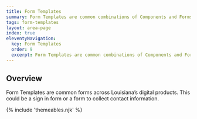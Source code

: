 ```yaml
---
title: Form Templates
summary: Form Templates are common combinations of Components and Forms elements.
tags: form-templates
layout: area-page
index: true
eleventyNavigation:
  key: Form Templates
  order: 9
  excerpt: Form Templates are common combinations of Components and Forms elements.
---
```


## Overview

Form Templates are common forms across Louisiana’s digital products. This could be a sign in form or a form to collect contact information.

{% include 'themeables.njk' %}
